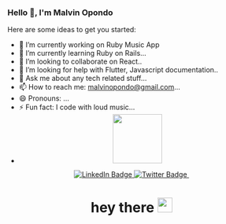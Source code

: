 ### Hello 👋, I'm Malvin Opondo
Here are some ideas to get you started:

- 🔭 I’m currently working on Ruby Music App
- 🌱 I’m currently learning Ruby on Rails...
- 👯 I’m looking to collaborate on React..
- 🤔 I’m looking for help with Flutter, Javascript documentation..
- 💬 Ask me about any tech related stuff...
- 📫 How to reach me: malvinopondo@gmail.com...
- 😄 Pronouns: ...
- ⚡ Fun fact: I code with loud music...
- <div id="header" align="center">
  <img src="https://media.giphy.com/media/M9gbBd9nbDrOTu1Mqx/giphy.gif" width="100"/>
</div>
<div id="badges" align= "center">
  <a href="https://www.linkedin.com/in/malvinopondo/">
    <img src="https://img.shields.io/badge/LinkedIn-blue?style=for-the-badge&logo=linkedin&logoColor=white" alt="LinkedIn Badge"/>
  </a>
  <a href="https://twitter.com/Malvin_Opondo">
    <img src="https://img.shields.io/badge/Twitter-blue?style=for-the-badge&logo=twitter&logoColor=white" alt="Twitter Badge"/>
    <img src="https://komarev.com/ghpvc/?username=Malvino-creator && style=flat-square&color=blue" alt=""/>
  </a>
  <h1>
  hey there
  <img src="https://media.giphy.com/media/hvRJCLFzcasrR4ia7z/giphy.gif" width="30px"/>
</h1>
</div>



